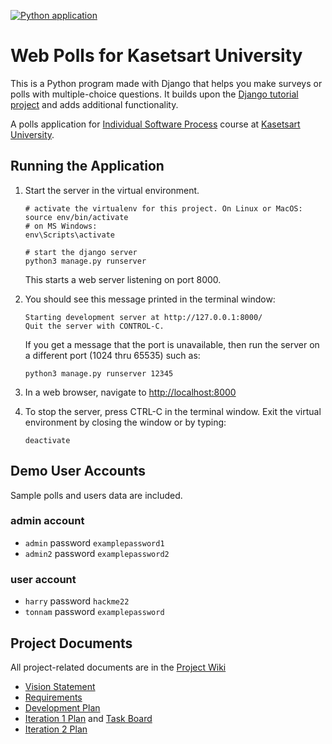 [![Python application](https://github.com/tnnpp/ku-polls/actions/workflows/python-app.yml/badge.svg)](https://github.com/tnnpp/ku-polls/actions/workflows/python-app.yml)
# Web Polls for Kasetsart University
This is a Python program made with Django that helps you make surveys or polls with multiple-choice questions. It builds upon the [Django tutorial project][django-tutorial] and adds additional functionality.

A polls application for [Individual Software Process](https://cpske.github.io/ISP) course at [Kasetsart University](https://ku.ac.th).


## Running the Application

1. Start the server in the virtual environment. 
   ```
   # activate the virtualenv for this project. On Linux or MacOS:
   source env/bin/activate
   # on MS Windows:
   env\Scripts\activate

   # start the django server
   python3 manage.py runserver
   ```
   This starts a web server listening on port 8000.

2. You should see this message printed in the terminal window:
   ```
   Starting development server at http://127.0.0.1:8000/
   Quit the server with CONTROL-C.
   ```
   If you get a message that the port is unavailable, then run the server on a different port (1024 thru 65535) such as:
   ```
   python3 manage.py runserver 12345
   ```

3. In a web browser, navigate to <http://localhost:8000>

4. To stop the server, press CTRL-C in the terminal window. Exit the virtual environment by closing the window or by typing:
   ```
   deactivate
   ```

## Demo User Accounts
Sample polls and users data are included. 

### admin account
* `admin` password `examplepassword1`
* `admin2` password `examplepassword2`
### user account
* `harry` password `hackme22`
* `tonnam` password `examplepassword`

## Project Documents

All project-related documents are in the [Project Wiki](https://github.com/tnnpp/ku-polls/wiki)

- [Vision Statement](https://github.com/tnnpp/ku-polls/wiki/Vision-Statement)
- [Requirements](https://github.com/tnnpp/ku-polls/wiki/Requirements)
- [Development Plan](https://github.com/tnnpp/ku-polls/wiki/Development-Plan)
- [Iteration 1 Plan](https://github.com/tnnpp/ku-polls/wiki/Iteration-1-Plan) and [Task Board](https://github.com/users/tnnpp/projects/3)
- [Iteration 2 Plan](https://github.com/tnnpp/ku-polls/wiki/iteration-2-Plan)

[django-tutorial]: https://docs.djangoproject.com/en/3.1/intro/tutorial01/
